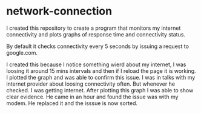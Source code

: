 # network-connection

I created this repository to create a program that monitors my internet connectivity and plots graphs of response time and connectivity status.

By default it checks connectivity every 5 seconds by issuing a request to google.com. 

I created this because I notice something wierd about my internet, I was loosing it around 15 mins intervals and then if I reload the page it is working. 
I plotted the graph and was able to confirm this issue. I was  in talks with my internet provider about loosing connectivity often. But whenever he checked. I was getting internet. After plotting this graph I was able to show clear evidence. He came in an hour and found the issue was with my modem. He replaced it and the isssue is now sorted.

